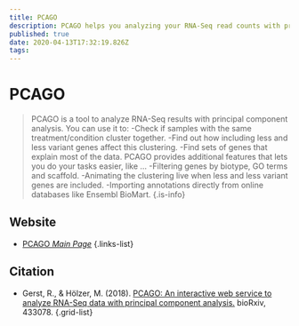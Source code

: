 ```yaml
---
title: PCAGO
description: PCAGO helps you analyzing your RNA-Seq read counts with principal component analysis (PCA).
published: true
date: 2020-04-13T17:32:19.826Z
tags: 
---
```


# PCAGO

> PCAGO is a tool to analyze RNA-Seq results with principal component analysis. You can use it to:
-Check if samples with the same treatment/condition cluster together.
-Find out how including less and less variant genes affect this clustering.
-Find sets of genes that explain most of the data.
&NewLine;
PCAGO provides additional features that lets you do your tasks easier, like …
-Filtering genes by biotype, GO terms and scaffold.
-Animating the clustering live when less and less variant genes are included.
-Importing annotations directly from online databases like Ensembl BioMart.
{.is-info}



## Website

- [PCAGO *Main Page*](https://pcago.bioinf.uni-jena.de/)
{.links-list}

## Citation

- Gerst, R., & Hölzer, M. (2018). [PCAGO: An interactive web service to analyze RNA-Seq data with principal component analysis.](https://www.biorxiv.org/content/10.1101/433078v1.abstract) bioRxiv, 433078.
{.grid-list}